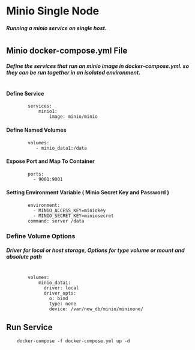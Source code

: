 # Minio Single Node

##### Running a minio service on single host.
#
## Minio docker-compose.yml File

##### Define the services that run an minio image in docker-compose.yml. so they can be run together in an isolated environment.

#
#
#

#### Define Service
            services:
                minio1:
                    image: minio/minio
#### Define Named Volumes            
            volumes:
               - minio_data1:/data

#### Expose Port and Map To Container
            ports:
              - 9001:9001

#### Setting Environment Variable ( Minio Secret Key and Password )
            environment:
              - MINIO_ACCESS_KEY=miniokey
              - MINIO_SECRET_KEY=miniosecret
            command: server /data

### Define Volume Options
##### Driver for local or host storage, Options for type volume or mount and absolute path
#
            volumes:
                minio_data1:
                  driver: local
                  driver_opts:
                    o: bind
                    type: none
                    device: /var/new_db/minio/minioone/

## Run Service
        docker-compose -f docker-compose.yml up -d
